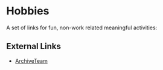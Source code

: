 

Hobbies
=======

A set of links for fun, non-work related meaningful activities:


External Links
--------------

-   [ArchiveTeam](http://archiveteam.org/)

